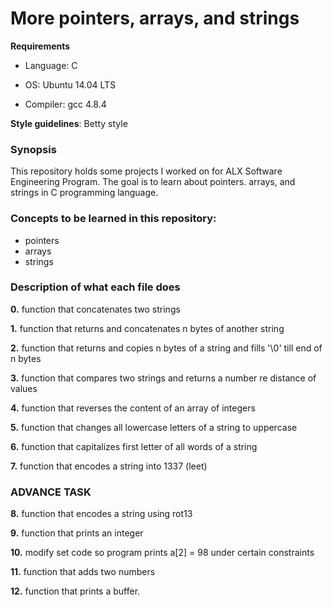 # More pointers, arrays, and strings

**Requirements**
- Language: C

- OS: Ubuntu 14.04 LTS

- Compiler: gcc 4.8.4

**Style guidelines**: Betty style

### Synopsis
This repository holds some projects I worked on for ALX Software Engineering Program. The goal is to learn about pointers. arrays, and strings in C programming language.

### Concepts to be learned in this repository:

- pointers
- arrays
- strings

### Description of what each file does

**0.** function that concatenates two strings

**1.** function that returns and concatenates n bytes of another string

**2.** function that returns and copies n bytes of a string and fills '\0' till end of n bytes

**3.** function that compares two strings and returns a number re distance of values

**4.** function that reverses the content of an array of integers

**5.** function that changes all lowercase letters of a string to uppercase

**6.** function that capitalizes first letter of all words of a string

**7.** function that encodes a string into 1337 (leet)

### ADVANCE TASK

**8.** function that encodes a string using rot13

**9.** function that prints an integer

**10.** modify set code so program prints a[2] = 98 under certain constraints

**11.** function that adds two numbers

**12.** function that prints a buffer. 

